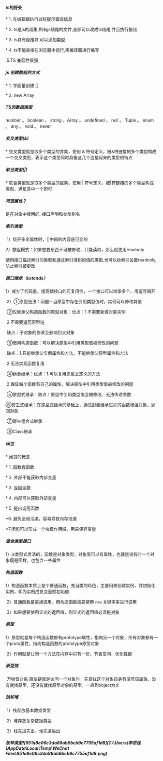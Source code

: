 #### **ts的好处**

 \* 1. 在编辑器执行过程提示错误信息

 \* 2. ts是js的超集,所有js结尾的文件,全部可以改成ts结尾,并且执行报错

 \* 3. ts具有隐推导,可以添加类型

 \* 4. ts不能直接在浏览器中运行,需编译器进行编写

​	5.TS 兼容性很强

##### js 创建数组的方式

 \* 1. 字面量创建 []

 \* 2. new Array

##### TS的数据类型

number 。 boolean 。 string 。Array  。 undefined 。 null 。 Tuple  。 enum  。 any 。 void 。 never



#####  交叉类型(&)

 \* 交叉类型就是取多个类型的并集，使用 & 符号定义，被&符链接的多个类型构成一个交叉类型，表示这个类型同时具备这几个连接起来的类型的特点

##### 联合类型(|)

 \* 联合类型就是取多个类型的或集，使用 | 符号定义，被|符链接的多个类型构成类型，满足其中一个即可

#####  可选属性 ?

 是在对象中使用的, 接口声明和类型别名

##### **索引类型**

​	1）绕开多余属性时，[]中间的内容是可变的

​	2）数组模式：如果想要东西不可被修改，只能读取，那么就使用readonly

使用接口描述索引的类型和通过索引得到的值的类型,也可以给索引设置readonly,防止索引被更改

##### **接口继承**（extends）

​	1）减少了代码量、提高额接口的可复用性，一个接口可以继承多个，用逗号隔开

​	2）①原型链法：问题--当原型中存在引用类型值时，实例可以修改其值

​		②仅继承父构造函数的原型对象：优点：1.不需要新建对象实例

​																			2.不需要遍历原型链

​																缺点：子对象的修改会影响到父对象

​		③借用构造函数：可以解决原型中引用类型值被修改的问题

​							缺点：1.只能继承父实例属性和方法，不能继承父原型属性和方法

​										2.无法实现函数复用

​		④组合继承：优点：1.可以复用原型上定义的方法

​						2.保证每个函数有自己的属性，解决原型中引用类型值被修改的问题

​		⑤原型式继承：缺点：原型中引用类型值会被修改、无法传递参数

​		⑥寄生式继承：在原型式继承的基础上，通过封装继承过程的函数增强对象，返回对象

​		⑦寄生组合式继承

​		⑧Class继承



##### **闭包**

 \* 闭包的概念

 \* 1. 函数套函数

 \* 2. 外部不能获取内部变量

 \* 3. 返回函数

 \* 4. 内部可以获取外部变量

 \* 5. 是自调用函数

*6.  避免全局污染，容易导致内存泄漏

*7.闭包可以形成一个块级作用域，用来保存变量

##### **混合类型接口**

​	1）js类型式灵活的，函数是对象类型，对象里可以有属性，也就是说有时一个对象既是函数，也包含一些属性



##### **构造函数**

​	1）构造函数本质上是个普通函数，充当类的角色，主要用来创建实例，并初始化实例，即为实例成员变量赋初始值

​	2）普通函数是直接调用，而构造函数需要使用 `new` 关键字来进行调用

​	3）如果想要使用显式的返回值，则显式的返回值必须是对象



##### **原型**

​	1）原型就是每个构造函数都有prototype属性，指向另一个对象，所有对象都有一个proto属性，指向构造函数的prototype原型对象

​	2）作用就是让同一个方法在内存中只有一份，节省空间，优化性能



##### **原型链**

​	万物皆对象 原型链就是访问一个对象时，先查找这个对象自身有没有该属性，没有就找原型，还没有就找原型对象的原型，一直到object为止



##### **栈和堆**

​	1）栈存放基本数据类型

​	2）堆存放复杂数据类型

​	3）栈先进先出，堆先进后出



##### 枚举类型![951a8e06c3da86ab9bcb9c7755af1d8](C:\Users\李思佳\AppData\Local\Temp\WeChat Files\951a8e06c3da86ab9bcb9c7755af1d8.png)

